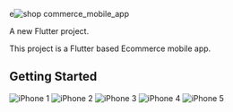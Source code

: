 e![shop](https://github.com/user-attachments/assets/2ffc83a7-0ff0-43b5-8790-69f5245106b0)
commerce_mobile_app

A new Flutter project.


This project is a Flutter based Ecommerce mobile app.

## Getting Started

![iPhone 1](https://github.com/Sabbir-Abdullah/Shopping/assets/105972343/d0b4cca4-46ea-412e-9fcf-3b4a3fee455a)
![iPhone 2](https://github.com/Sabbir-Abdullah/Shopping/assets/105972343/355bb4a5-174c-4ffe-8186-3e79f3e5eb89)
![iPhone 3](https://github.com/Sabbir-Abdullah/Shopping/assets/105972343/eda2c866-0bb5-4fb9-8f18-13414d9709ac)
![iPhone 4](https://github.com/Sabbir-Abdullah/Shopping/assets/105972343/c05fcb71-c346-42c0-a0cd-9a92f2cbc4cc)
![iPhone 5](https://github.com/Sabbir-Abdullah/Shopping/assets/105972343/1e39a5b7-85c0-46ae-a054-63bb842d99b2)

